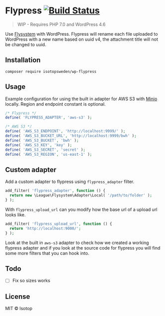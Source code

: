 # Flypress [![Build Status](https://travis-ci.org/isotopsweden/wp-flypress.svg?branch=master)](https://travis-ci.org/isotopsweden/wp-flypress)

> WIP - Requires PHP 7.0 and WordPress 4.6

Use [Flysystem](https://flysystem.thephpleague.com/) with WordPress. Flypress will rename each file uploaded to WordPress with a new name based on uuid v4, the attachment title will not be changed to uuid.

## Installation

```
composer require isotopsweden/wp-flypress
```

## Usage

Example configuration for using the built in adapter for AWS S3 with [Minio](https://minio.io/) locally. Region and endpoint constant is optional.

```php
/* Flypress */
define( 'FLYPRESS_ADAPTER', 'aws-s3' );

/* AWS S3 */
define( 'AWS_S3_ENDPOINT', 'http://localhost:9999/' );
define( 'AWS_S3_BUCKET_URL', 'http://localhost:9999/bwh' );
define( 'AWS_S3_BUCKET', 'bwh' );
define( 'AWS_S3_KEY', 'key' );
define( 'AWS_S3_SECRET', 'secret' );
define( 'AWS_S3_REGION', 'us-east-1' );
```

## Custom adapter

Add a custom adapter to flypress using `flypress_adapter` filter.

```php
add_filter( 'flypress_adapter', function () {
  return new \League\Flysystem\Adapter\Local( '/path/to/folder' );
} );
```

With `flypress_upload_url` can you modify how the base url of a upload url looks like.

```php
add_filter( 'flypress_upload_url', function () {
  return 'http://localhost:9000/';
} );
```

Look at the built in `aws-s3` adapter to check how we created a working flypress adapter and if you look at the source code for flypress you will find some more filters that you can hook into.

## Todo

- [ ] Fix so sizes works

## License

MIT © Isotop
